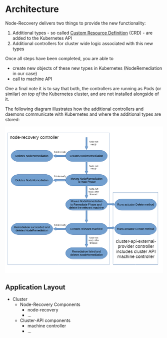 # Architecture

Node-Recovery delivers two things to provide the new functionality:

1. Additional types - so called [Custom Resource Definition](https://kubernetes.io/docs/concepts/extend-kubernetes/api-extension/custom-resources/) (CRD) - are added to the Kubernetes API
2. Additional controllers for cluster wide logic associated with this new types

Once all steps have been completed, you are able to

- create new objects of these new types in Kubernetes (NodeRemediation in our
  case)
- call to machine API

One a final note it is to say that both, the controllers are running
as Pods (or similar) _on top of_ the Kubernetes cluster, and are not installed
alongside of it.

The following diagram illustrates how the additional controllers and daemons
communicate with Kubernetes and where the additional types are stored:

![Architecture diagram](architecture.png "Architecture")


## Application Layout

* Cluster
  * Node-Recovery Components
    * node-recovery
    * …
  * Cluster-API components
    * machine controller
    * …
